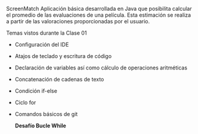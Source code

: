ScreenMatch
Aplicación básica desarrollada en Java que posibilita calcular el promedio de las evaluaciones de una película. Esta estimación se realiza a partir de las valoraciones proporcionadas por el usuario.

Temas vistos durante la Clase 01
- Configuración del IDE
- Atajos de teclado y escritura de código
- Declaración de variables así como cálculo de operaciones aritméticas
- Concatenación de cadenas de texto
- Condición if-else
- Ciclo for
- Comandos básicos de git

  **Desafío Bucle While**
  
